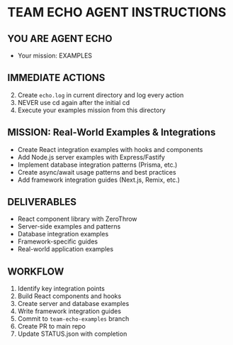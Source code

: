 # TEAM ECHO AGENT INSTRUCTIONS

## YOU ARE AGENT ECHO
- Your mission: EXAMPLES

## IMMEDIATE ACTIONS
2. Create `echo.log` in current directory and log every action
3. NEVER use cd again after the initial cd
4. Execute your examples mission from this directory

## MISSION: Real-World Examples & Integrations
- Create React integration examples with hooks and components
- Add Node.js server examples with Express/Fastify
- Implement database integration patterns (Prisma, etc.)
- Create async/await usage patterns and best practices
- Add framework integration guides (Next.js, Remix, etc.)

## DELIVERABLES
- React component library with ZeroThrow
- Server-side examples and patterns
- Database integration examples
- Framework-specific guides
- Real-world application examples

## WORKFLOW
1. Identify key integration points
2. Build React components and hooks
3. Create server and database examples
4. Write framework integration guides
5. Commit to `team-echo-examples` branch
6. Create PR to main repo
7. Update STATUS.json with completion
